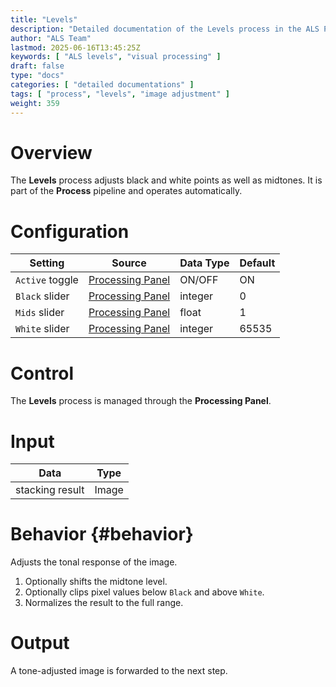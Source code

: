 ```yaml
---
title: "Levels"
description: "Detailed documentation of the Levels process in the ALS Process module"
author: "ALS Team"
lastmod: 2025-06-16T13:45:25Z
keywords: [ "ALS levels", "visual processing" ]
draft: false
type: "docs"
categories: [ "detailed documentations" ]
tags: [ "process", "levels", "image adjustment" ]
weight: 359
---
```


# Overview

The **Levels** process adjusts black and white points as well as midtones.
It is part of the **Process** pipeline and operates automatically.

# Configuration

| Setting | Source | Data Type | Default |
|---------|------------------------------|------------------|---------|
| `Active` toggle | [Processing Panel](../ui/processing/) | ON/OFF | ON |
| `Black` slider | [Processing Panel](../ui/processing/) | integer | 0 |
| `Mids` slider | [Processing Panel](../ui/processing/) | float | 1 |
| `White` slider | [Processing Panel](../ui/processing/) | integer | 65535 |

# Control

The **Levels** process is managed through the **Processing Panel**.

# Input

| Data | Type |
|------|------|
| stacking result | Image |

# Behavior {#behavior}

Adjusts the tonal response of the image.

1. Optionally shifts the midtone level.
2. Optionally clips pixel values below `Black` and above `White`.
3. Normalizes the result to the full range.

# Output

A tone-adjusted image is forwarded to the next step.
